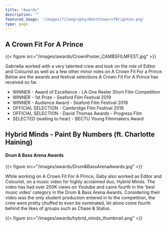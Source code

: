 ```yaml
---
title: "Awards"
description: ""
featured_image: '/images/filmography/WatchtowerofBrighton.png'
type: page
---
```


## A Crown Fit For A Prince
{{< figure src="/images/awards/CrownPoster_CAMBSFILMFEST.jpg" >}}

Gabriella worked with a very talented crew and took on the role of Editor and Colourist as well as a few other minor roles on A Crown Fit For a Prince.
Below are the awards and festival selections A Crown Fit For A Prince has received so far.

* WINNER - Award of Excellence - LA One Reeler Short Film Competition
* WINNER - 1st Prize - Seaford Film Festival 2019
* WINNER - Audience Award - Seaford Film Festival 2019
* OFFICIAL SELECTION - Cambridge Film Festival 2018
* OFFICIAL SELECTION - David Thomas Awards - Progress Film
* SELECTED (waiting to hear) - BECTU Young Filmmakers Award

## Hybrid Minds - Paint By Numbers (ft. Charlotte Haining)

#### Drum & Bass Arena Awards
{{< figure src="/images/awards/Drum&BassArenaAwards.jpg" >}}

While working on A Crown Fit For A Prince, Gaby also worked as Editor and Colourist, on a music video for highly acclaimed duo, Hybrid Minds. The video has had over 200K views on Youtube and came fourth in the ‘best music video’ category in the Drum & Bass Arena Awards. Considering their video was the only student production entered in to the competition, the crew were pretty chuffed to even be nominated, let alone come fourth behind the likes of groups such as Chase & Status.

{{< figure src="/images/awards/hybrid_minds_thumbnail.png" >}}
